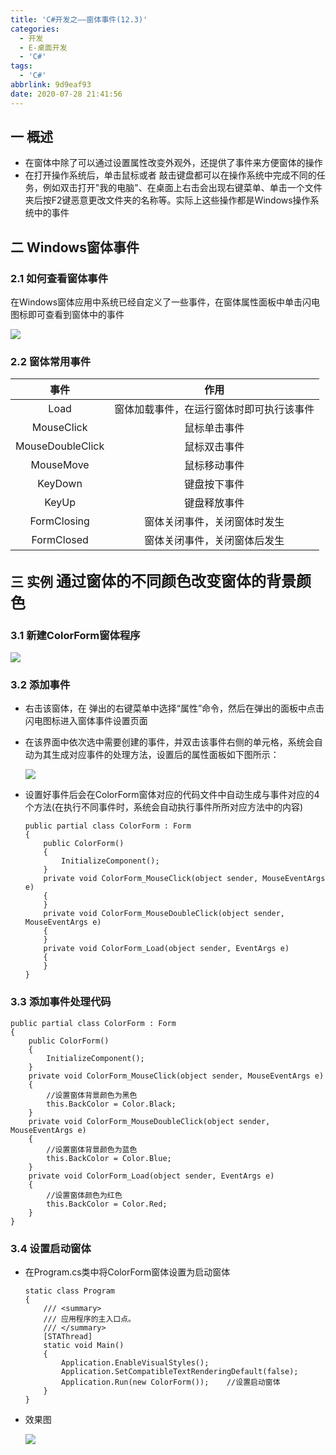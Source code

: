 ```yaml
---
title: 'C#开发之——窗体事件(12.3)'
categories:
  - 开发
  - E-桌面开发
  - 'C#'
tags:
  - 'C#'
abbrlink: 9d9eaf93
date: 2020-07-28 21:41:56
---
```

## 一 概述

* 在窗体中除了可以通过设置属性改变外观外，还提供了事件来方便窗体的操作
* 在打开操作系统后，单击鼠标或者 敲击键盘都可以在操作系统中完成不同的任务，例如双击打开"我的电脑"、在桌面上右击会出现右键菜单、单击一个文件夹后按F2键恶意更改文件夹的名称等。实际上这些操作都是Windows操作系统中的事件

<!--more-->

## 二 Windows窗体事件

### 2.1 如何查看窗体事件

在Windows窗体应用中系统已经自定义了一些事件，在窗体属性面板中单击闪电图标即可查看到窗体中的事件

![][1]

### 2.2 窗体常用事件

|       事件       |                   作用                   |
| :--------------: | :--------------------------------------: |
|       Load       | 窗体加载事件，在运行窗体时即可执行该事件 |
|    MouseClick    |               鼠标单击事件               |
| MouseDoubleClick |               鼠标双击事件               |
|    MouseMove     |               鼠标移动事件               |
|     KeyDown      |               键盘按下事件               |
|      KeyUp       |               键盘释放事件               |
|   FormClosing    |       窗体关闭事件，关闭窗体时发生       |
|    FormClosed    |       窗体关闭事件，关闭窗体后发生       |

## 三 实例  <font size=5>通过窗体的不同颜色改变窗体的背景颜色</font>

### 3.1 新建ColorForm窗体程序

  ![][2]
### 3.2 添加事件

* 右击该窗体，在 弹出的右键菜单中选择“属性”命令，然后在弹出的面板中点击闪电图标进入窗体事件设置页面

* 在该界面中依次选中需要创建的事件，并双击该事件右侧的单元格，系统会自动为其生成对应事件的处理方法，设置后的属性面板如下图所示：

  ![][3]
  
* 设置好事件后会在ColorForm窗体对应的代码文件中自动生成与事件对应的4个方法(在执行不同事件时，系统会自动执行事件所所对应方法中的内容)
  
  ```
  public partial class ColorForm : Form
  {
      public ColorForm()
      {
          InitializeComponent();
      }
      private void ColorForm_MouseClick(object sender, MouseEventArgs e)
      {
      }
      private void ColorForm_MouseDoubleClick(object sender, MouseEventArgs e)
      {
      }
      private void ColorForm_Load(object sender, EventArgs e)
      {
      }
  }
  ```

### 3.3 添加事件处理代码

```
public partial class ColorForm : Form
{
    public ColorForm()
    {
        InitializeComponent();
    }
    private void ColorForm_MouseClick(object sender, MouseEventArgs e)
    {
        //设置窗体背景颜色为黑色
        this.BackColor = Color.Black;
    }
    private void ColorForm_MouseDoubleClick(object sender, MouseEventArgs e)
    {
        //设置窗体背景颜色为蓝色
        this.BackColor = Color.Blue;
    }
    private void ColorForm_Load(object sender, EventArgs e)
    {
        //设置窗体颜色为红色
        this.BackColor = Color.Red;
    }
}
```

### 3.4 设置启动窗体

* 在Program.cs类中将ColorForm窗体设置为启动窗体

  ```
  static class Program
  {
      /// <summary>
      /// 应用程序的主入口点。
      /// </summary>
      [STAThread]
      static void Main()
      {
          Application.EnableVisualStyles();
          Application.SetCompatibleTextRenderingDefault(false);
          Application.Run(new ColorForm());    //设置启动窗体
      }
  }
  ```

* 效果图

  ![][4]




[1]:https://cdn.jsdelivr.net/gh/PGzxc/CDN@master/blog-image/csharp-event-function-property.png
[2]:https://cdn.jsdelivr.net/gh/PGzxc/CDN@master/blog-image/csharp-color-form-create.png
[3]:https://cdn.jsdelivr.net/gh/PGzxc/CDN@master/blog-image/csharp-color-form-property.png
[4]:https://cdn.jsdelivr.net/gh/PGzxc/CDN@master/blog-image/csharp-color-form-view.gif

